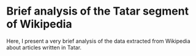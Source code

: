 # Brief analysis of the Tatar segment of Wikipedia

Here, I present a very brief analysis of the data extracted from Wikipedia about articles written in Tatar.
